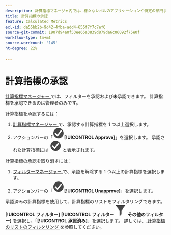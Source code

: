 ```yaml
---
description: 計算指標マネージャ内では、様々なレベルのアプリケーションや特定の部門またはグループに対応した指標の承認を含むワークフローを設定できます。
title: 計算指標の承認
feature: Calculated Metrics
exl-id: da55bb2b-9d42-4fba-add4-655f7f7c7ef6
source-git-commit: 1907d94a0f53ee65a3839d879da6c06092f75e0f
workflow-type: tm+mt
source-wordcount: '145'
ht-degree: 22%

---
```


# 計算指標の承認

[ 計算指標マネージャー ](cm-manager.md) では、フィルターを承認および未承認できます。 計算指標を承認できるのは管理者のみです。

計算指標を承認するには：

1. [ 計算指標マネージャー ](cm-approving.md) で、承認する計算指標を 1 つ以上選択します。
1. アクションバーの「![CheckmarkCircle](/help/assets/icons/CheckmarkCircle.svg)**[!UICONTROL Approve]**」を選択します。 承認された計算指標には ![CheckmarkCircle](/help/assets/icons/CheckmarkCircle.svg) と表示されます。

計算指標の承認を取り消すには：

1. [ フィルターマネージャー ](cm-approving.md) で、承認を解除する 1 つ以上の計算指標を選択します。
1. アクションバーの「![CheckmarkCircle](/help/assets/icons/CheckmarkCircle.svg)**[!UICONTROL Unapprove]**」を選択します。


承認済みの計算指標を使用して、計算指標のリストをフィルタリングできます。 **[!UICONTROL フィルター]** **[!UICONTROL フィルター ![ パネルから ](/help/assets/icons/Filter.svg) その他のフィルター]** を選択し、「**[!UICONTROL 承認済み]**」を選択します。 詳しくは、[ 計算指標のリストのフィルタリング ](/help/components/calc-metrics/cm-workflow/cm-filter.md) を参照してください。
